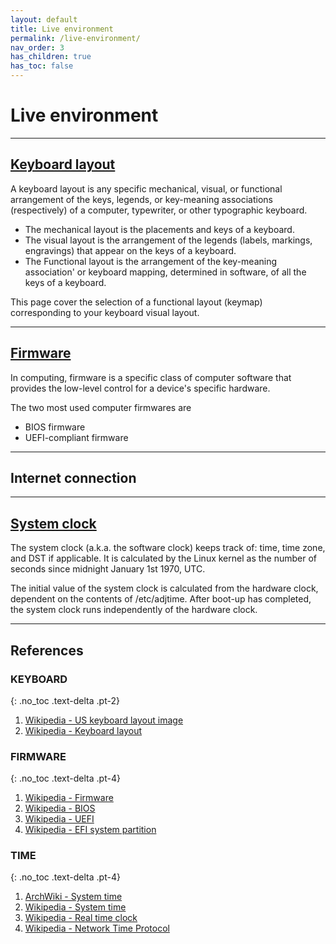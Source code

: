 ```yaml
---
layout: default
title: Live environment
permalink: /live-environment/
nav_order: 3
has_children: true
has_toc: false
---
```


# Live environment

---

## [Keyboard layout](/Andromeda/live-environment/keyboard-layout/)

A keyboard layout is any specific mechanical, visual, or functional arrangement of the keys, legends, or key-meaning associations (respectively) of a computer, typewriter, or other typographic keyboard.

- The mechanical layout is the placements and keys of a keyboard.
- The visual layout is the arrangement of the legends (labels, markings, engravings) that appear on the keys of a keyboard.
- The Functional layout is the arrangement of the key-meaning association' or keyboard mapping, determined in software, of all the keys of a keyboard.

This page cover the selection of a functional layout (keymap) corresponding to your keyboard visual layout.

---

## [Firmware](/Andromeda/live-environment/firmware/)

In computing, firmware is a specific class of computer software that provides the low-level control for a device's specific hardware.

The two most used computer firmwares are

- BIOS firmware
- UEFI-compliant firmware

---

## Internet connection

---

## [System clock](/Andromeda/live-environment/system-clock/)

The system clock (a.k.a. the software clock) keeps track of: time, time zone, and DST if applicable. It is calculated by the Linux kernel as the number of seconds since midnight January 1st 1970, UTC.

The initial value of the system clock is calculated from the hardware clock, dependent on the contents of /etc/adjtime. After boot-up has completed, the system clock runs independently of the hardware clock.

---

## References

### KEYBOARD
{: .no_toc .text-delta .pt-2}

1. [Wikipedia - US keyboard layout image](https://en.wikipedia.org/wiki/File:KB_United_States-NoAltGr.svg)
1. [Wikipedia - Keyboard layout](https://en.wikipedia.org/wiki/Keyboard_layout)

### FIRMWARE
{: .no_toc .text-delta .pt-4}

1. [Wikipedia - Firmware](https://en.wikipedia.org/wiki/Firmware)
1. [Wikipedia - BIOS](https://en.wikipedia.org/wiki/BIOS)
1. [Wikipedia - UEFI](https://en.wikipedia.org/wiki/Unified_Extensible_Firmware_Interface)
1. [Wikipedia - EFI system partition](https://en.wikipedia.org/wiki/EFI_system_partition)

### TIME
{: .no_toc .text-delta .pt-4}

1. [ArchWiki - System time](https://wiki.archlinux.org/index.php/System_time)
1. [Wikipedia - System time](https://en.wikipedia.org/wiki/System_time)
1. [Wikipedia - Real time clock](https://en.wikipedia.org/wiki/Real-time_clock)
1. [Wikipedia - Network Time Protocol](https://en.wikipedia.org/wiki/Network_Time_Protocol)
